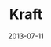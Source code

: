 ---
date: 2013-07-11
title: Kraft
categories: bronze
logo: Kraft_Logo-e1376843653597.png
www: http://www.kraftfoodscompany.com
---